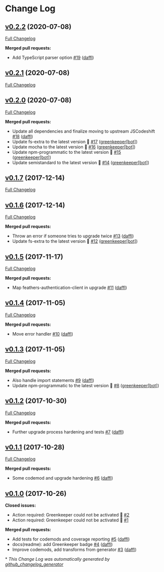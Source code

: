 # Change Log

## [v0.2.2](https://github.com/feathersjs/tools/tree/v0.2.2) (2020-07-08)
[Full Changelog](https://github.com/feathersjs/tools/compare/v0.2.1...v0.2.2)

**Merged pull requests:**

- Add TypeScript parser option [\#19](https://github.com/feathersjs/tools/pull/19) ([daffl](https://github.com/daffl))

## [v0.2.1](https://github.com/feathersjs/tools/tree/v0.2.1) (2020-07-08)
[Full Changelog](https://github.com/feathersjs/tools/compare/v0.2.0...v0.2.1)

## [v0.2.0](https://github.com/feathersjs/tools/tree/v0.2.0) (2020-07-08)
[Full Changelog](https://github.com/feathersjs/tools/compare/v0.1.7...v0.2.0)

**Merged pull requests:**

- Update all dependencies and finalize moving to upstream JSCodeshift [\#18](https://github.com/feathersjs/tools/pull/18) ([daffl](https://github.com/daffl))
- Update fs-extra to the latest version 🚀 [\#17](https://github.com/feathersjs/tools/pull/17) ([greenkeeper[bot]](https://github.com/apps/greenkeeper))
- Update mocha to the latest version 🚀 [\#16](https://github.com/feathersjs/tools/pull/16) ([greenkeeper[bot]](https://github.com/apps/greenkeeper))
- Update npm-programmatic to the latest version 🚀 [\#15](https://github.com/feathersjs/tools/pull/15) ([greenkeeper[bot]](https://github.com/apps/greenkeeper))
- Update semistandard to the latest version 🚀 [\#14](https://github.com/feathersjs/tools/pull/14) ([greenkeeper[bot]](https://github.com/apps/greenkeeper))

## [v0.1.7](https://github.com/feathersjs/tools/tree/v0.1.7) (2017-12-14)
[Full Changelog](https://github.com/feathersjs/tools/compare/v0.1.6...v0.1.7)

## [v0.1.6](https://github.com/feathersjs/tools/tree/v0.1.6) (2017-12-14)
[Full Changelog](https://github.com/feathersjs/tools/compare/v0.1.5...v0.1.6)

**Merged pull requests:**

- Throw an error if someone tries to upgrade twice [\#13](https://github.com/feathersjs/tools/pull/13) ([daffl](https://github.com/daffl))
- Update fs-extra to the latest version 🚀 [\#12](https://github.com/feathersjs/tools/pull/12) ([greenkeeper[bot]](https://github.com/apps/greenkeeper))

## [v0.1.5](https://github.com/feathersjs/tools/tree/v0.1.5) (2017-11-17)
[Full Changelog](https://github.com/feathersjs/tools/compare/v0.1.4...v0.1.5)

**Merged pull requests:**

- Map feathers-authentication-client in upgrade [\#11](https://github.com/feathersjs/tools/pull/11) ([daffl](https://github.com/daffl))

## [v0.1.4](https://github.com/feathersjs/tools/tree/v0.1.4) (2017-11-05)
[Full Changelog](https://github.com/feathersjs/tools/compare/v0.1.3...v0.1.4)

**Merged pull requests:**

- Move error handler [\#10](https://github.com/feathersjs/tools/pull/10) ([daffl](https://github.com/daffl))

## [v0.1.3](https://github.com/feathersjs/tools/tree/v0.1.3) (2017-11-05)
[Full Changelog](https://github.com/feathersjs/tools/compare/v0.1.2...v0.1.3)

**Merged pull requests:**

- Also handle import statements [\#9](https://github.com/feathersjs/tools/pull/9) ([daffl](https://github.com/daffl))
- Update npm-programmatic to the latest version 🚀 [\#8](https://github.com/feathersjs/tools/pull/8) ([greenkeeper[bot]](https://github.com/apps/greenkeeper))

## [v0.1.2](https://github.com/feathersjs/tools/tree/v0.1.2) (2017-10-30)
[Full Changelog](https://github.com/feathersjs/tools/compare/v0.1.1...v0.1.2)

**Merged pull requests:**

- Further upgrade process hardening and tests [\#7](https://github.com/feathersjs/tools/pull/7) ([daffl](https://github.com/daffl))

## [v0.1.1](https://github.com/feathersjs/tools/tree/v0.1.1) (2017-10-28)
[Full Changelog](https://github.com/feathersjs/tools/compare/v0.1.0...v0.1.1)

**Merged pull requests:**

- Some codemod and upgrade hardening [\#6](https://github.com/feathersjs/tools/pull/6) ([daffl](https://github.com/daffl))

## [v0.1.0](https://github.com/feathersjs/tools/tree/v0.1.0) (2017-10-26)
**Closed issues:**

- Action required: Greenkeeper could not be activated 🚨 [\#2](https://github.com/feathersjs/tools/issues/2)
- Action required: Greenkeeper could not be activated 🚨 [\#1](https://github.com/feathersjs/tools/issues/1)

**Merged pull requests:**

- Add tests for codemods and coverage reporting [\#5](https://github.com/feathersjs/tools/pull/5) ([daffl](https://github.com/daffl))
- docs\(readme\): add Greenkeeper badge [\#4](https://github.com/feathersjs/tools/pull/4) ([daffl](https://github.com/daffl))
- Improve codemods, add transforms from generator [\#3](https://github.com/feathersjs/tools/pull/3) ([daffl](https://github.com/daffl))



\* *This Change Log was automatically generated by [github_changelog_generator](https://github.com/skywinder/Github-Changelog-Generator)*